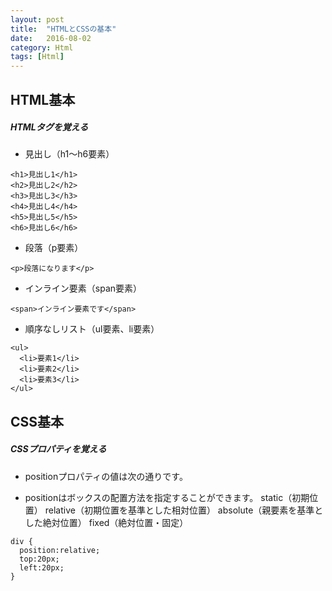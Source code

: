 ```yaml
---
layout: post
title:  "HTMLとCSSの基本"
date:   2016-08-02
category: Html
tags: [Html]
---
```


## HTML基本   

##### HTMLタグを覚える

- 見出し（h1〜h6要素）  

~~~
<h1>見出し1</h1>
<h2>見出し2</h2>
<h3>見出し3</h3>
<h4>見出し4</h4>
<h5>見出し5</h5>
<h6>見出し6</h6>
~~~

-  段落（p要素）

~~~
<p>段落になります</p>
~~~

- インライン要素（span要素）

~~~
<span>インライン要素です</span>
~~~


-  順序なしリスト（ul要素、li要素）

~~~
<ul>
  <li>要素1</li>
  <li>要素2</li>
  <li>要素3</li>
</ul>
~~~

## CSS基本          

#####  CSSプロパティを覚える

- positionプロパティの値は次の通りです。   

-  positionはボックスの配置方法を指定することができます。
   static（初期位置）
   relative（初期位置を基準とした相対位置）
   absolute（親要素を基準とした絶対位置）
   fixed（絶対位置・固定）

~~~   
div {
  position:relative;
  top:20px;
  left:20px;
}
~~~   
